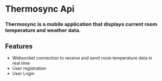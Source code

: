 # Thermosync Api
### Thermosync is a mobile application that displays current room temperature and weather data.

## Features
  - Websocket connection to receive and send room temperature data in real time
  - User registration
  - User Login

